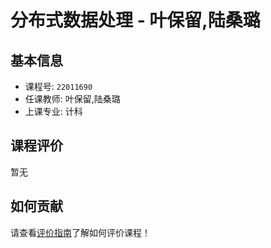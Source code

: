 # 分布式数据处理 - 叶保留,陆桑璐

## 基本信息

- 课程号: `22011690`
- 任课教师: 叶保留,陆桑璐
- 上课专业: 计科

## 课程评价

暂无

## 如何贡献

请查看[评价指南](../how-to-comment.md)了解如何评价课程！
